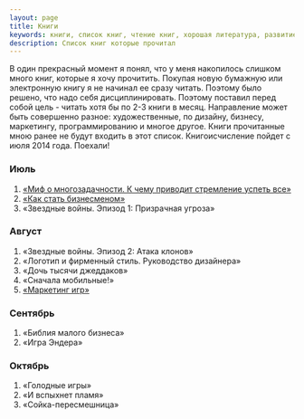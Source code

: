 ```yaml
---
layout: page
title: Книги
keywords: книги, список книг, чтение книг, хорошая литература, развитие
description: Список книг которые прочитал
---
```


В один прекрасный момент я понял, что у меня накопилось слишком много книг, которые я хочу прочитить. Покупая новую бумажную или электронную книгу я не начинал ее сразу читать. Поэтому было решено, что
надо себя дисциплинировать. Поэтому поставил перед собой цель - читать хотя бы по 2-3 книги в месяц. Направление может быть совершенно разное: художественные, по дизайну, бизнесу, маркетингу, программированию и многое другое.
Книги прочитанные мною ранее не будут входить в этот список. Книгоисчисление пойдет с июля 2014 года. Поехали!

### Июль

1. [«Миф о многозадачности. К чему приводит стремление успеть все»](http://bizikov.ru/book/2014/07/mif-o-mnogozadachnosti-k-chemu-privodit-stremlenie-uspet-vse/)
2. [«Как стать бизнесменом»](http://bizikov.ru/book/2014/07/oleg-tinkov-kak-stat-biznesmenom/)
3. «Звездные войны. Эпизод 1: Призрачная угроза»

### Август

1. «Звездные войны. Эпизод 2: Атака клонов»
2. «Логотип и фирменный стиль. Руководство дизайнера»
3. «Дочь тысячи джеддаков»
4. «Сначала мобильные!»
5. [«Маркетинг игр»](http://galyonkin.com/book/)

### Сентябрь

1. «Библия малого бизнеса»
2. «Игра Эндера»

### Октябрь

1. «Голодные игры»
2. «И вспыхнет пламя»
3. «Сойка-пересмешница»

